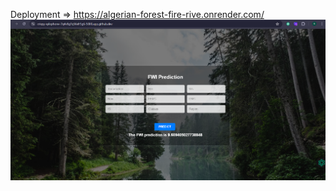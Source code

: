 Deployment =>      https://algerian-forest-fire-rive.onrender.com/
![Project Screenshot](https://github.com/im-ukr/Algerian-Forest-fire/blob/main/templates/Screenshot%202024-05-08%20011706.png)
